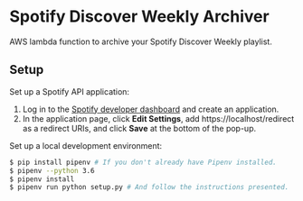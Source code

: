 # Spotify Discover Weekly Archiver

AWS lambda function to archive your Spotify Discover Weekly playlist.

## Setup

Set up a Spotify API application:

1. Log in to the [Spotify developer dashboard](https://beta.developer.spotify.com/dashboard/applications) and create an application.
2. In the application page, click **Edit Settings**, add https://localhost/redirect as a redirect URIs, and click **Save** at the bottom of the pop-up.

Set up a local development environment:

```sh
$ pip install pipenv # If you don't already have Pipenv installed.
$ pipenv --python 3.6
$ pipenv install
$ pipenv run python setup.py # And follow the instructions presented.
```
